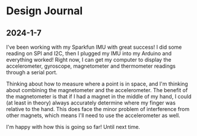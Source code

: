 # Design Journal

## 2024-1-7
I've been working with my Sparkfun IMU with great success! I did some reading on SPI and I2C, then I plugged my IMU into my Arduino and everything worked! Right now, I can get my computer to display the accelerometer, gyroscope, magnetometer and thermometer readings through a serial port.

Thinking about how to measure where a point is in space, and I'm thinking about combining the magnetometer and the accelerometer. The benefit of the magnetometer is that if I had a magnet in the middle of my hand, I could (at least in theory) always accurately determine where my finger was relative to the hand. This does face the minor problem of interference from other magnets, which means I'll need to use the accelerometer as well.

I'm  happy with how this is going so far! Until next time.
